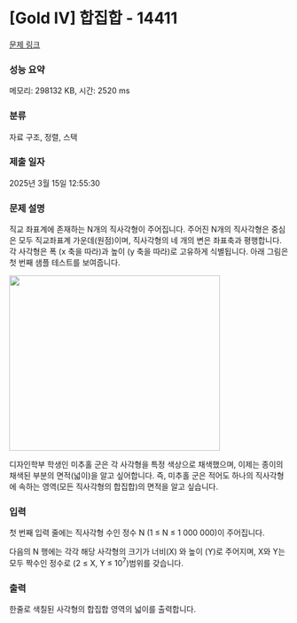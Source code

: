 # [Gold IV] 합집합 - 14411 

[문제 링크](https://www.acmicpc.net/problem/14411) 

### 성능 요약

메모리: 298132 KB, 시간: 2520 ms

### 분류

자료 구조, 정렬, 스택

### 제출 일자

2025년 3월 15일 12:55:30

### 문제 설명

<p>직교 좌표계에 존재하는 N개의 직사각형이 주어집니다. 주어진 N개의 직사각형은 중심은 모두 직교좌표계 가운데(원점)이며, 직사각형의 네 개의 변은 좌표축과 평행합니다. 각 사각형은 폭 (x 축을 따라)과 높이 (y 축을 따라)로 고유하게 식별됩니다. 아래 그림은 첫 번째 샘플 테스트를 보여줍니다.</p>

<p><img alt="" src="https://onlinejudgeimages.s3.amazonaws.com/problem/14411/%EC%8A%A4%ED%81%AC%EB%A6%B0%EC%83%B7%202017-02-02%20%EC%98%A4%ED%9B%84%208.15.41.png" style="height:316px; width:380px"></p>

<p dir="ltr">디자인학부 학생인 미추홀 군은 각 사각형을 특정 색상으로 채색했으며, 이제는 종이의 채색된 부분의 면적(넓이)을 알고 싶어합니다. 즉, 미추홀 군은 적어도 하나의 직사각형에 속하는 영역(모든 직사각형의 합집합)의 면적을 알고 싶습니다.</p>

### 입력 

 <p dir="ltr">첫 번째 입력 줄에는 직사각형 수인 정수 N (1 ≤ N ≤ 1 000 000)이 주어집니다.</p>

<p>다음의 N 행에는 각각 해당 사각형의 크기가 너비(X) 와 높이 (Y)로 주어지며, X와 Y는 모두  짝수인 정수로 (2 ≤ X, Y ≤ 10<sup>7</sup>)범위를 갖습니다.</p>

### 출력 

 <p>한줄로 색칠된 사각형의 합집합 영역의 넓이를 출력합니다.</p>

